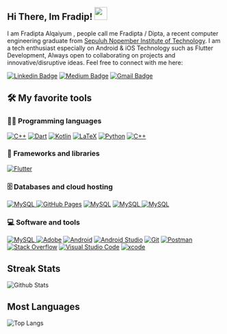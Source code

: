 ## Hi There, Im Fradip! <img src="https://raw.githubusercontent.com/aemmadi/aemmadi/master/wave.gif" width="30">

I am Fradipta Alqaiyum , people call me Fradipta / Dipta, a recent computer engineering graduate from [Sepuluh Nopember Institute of Technology](https://www.its.ac.id/id/beranda/). I am a tech enthusiast especially on Android & iOS Technology such as Flutter Development, Always open to collaborating on projects and innovative/disruptive ideas. Feel free to connect with me here:

[![Linkedin Badge](https://img.shields.io/badge/-fradiptaAlqaiyum-blue?style=flat-square&logo=Linkedin&logoColor=white&link=https://www.linkedin.com/in/dipoo/)](https://www.linkedin.com/in/dipoo/)
[![Medium Badge](https://img.shields.io/badge/-@freex-03a57a?style=flat-square&labelColor=000000&logo=Medium&link=https://medium.com/@freex)]([https://medium.com/@freex](https://medium.com/@freex))
[![Gmail Badge](https://img.shields.io/badge/-fradipta.alqaiyum@gmail.com-c14438?style=flat-square&logo=Gmail&logoColor=white&link=mailto:fradipta.alqaiyum@gmail.com)](mailto:fradipta.alqaiyum@gmail.com)

## 🛠️ My favorite tools

### 👨‍💻 Programming languages

<p>
    <a href="https://github.com/search?q=user%3ADenverCoder1+language%3Acpp"><img alt="C++" src="https://custom-icon-badges.herokuapp.com/badge/C++-9C033A.svg?logo=cpp2&logoColor=white"></a>
    <a href="https://github.com/search?q=user%3ADenverCoder1+language%3Adart"><img alt="Dart" src="https://img.shields.io/badge/Dart-15A6C4.svg?logo=dart&logoColor=white"></a>
    <a href="https://github.com/search?q=user%3ADenverCoder1+language%3Akotlin"><img alt="Kotlin" src="https://img.shields.io/badge/Kotlin-0095D5.svg?logo=Kotlin&logoColor=white"></a>
    <a href="https://github.com/search?q=user%3ADenverCoder1+language%3Atex"><img alt="LaTeX" src="https://img.shields.io/badge/LaTeX-008080.svg?logo=LaTeX&logoColor=white"></a>
    <a href="https://github.com/search?q=user%3ADenverCoder1+language%3Apython"><img alt="Python" src="https://img.shields.io/badge/Python-14354C.svg?logo=python&logoColor=white"></a>
  <a href="https://github.com/search?q=user%3ADenverCoder1+language%3Acpp"><img alt="C++" src="https://img.shields.io/badge/swift-F54A2A?style=flat&logo=swift&logoColor=white"></a>
  
</p>

### 🧰 Frameworks and libraries

<p>
    <a href="#"><img alt="Flutter" src="https://img.shields.io/badge/Flutter-02569B.svg?logo=flutter&logoColor=white"></a>
    
</p>

### 🗄️ Databases and cloud hosting

<p>
    <a href="#"><img alt="MySQL" src="https://img.shields.io/badge/github-%23121011.svg?style=flat&logo=github&logoColor=white">
    <a href="#"><img alt="GitHub Pages" src="https://img.shields.io/badge/GitHub%20Pages-327FC7.svg?logo=github&logoColor=white"></a>
    <a href="#"><img alt="MySQL" src="https://img.shields.io/badge/MySQL-00f.svg?logo=mysql&logoColor=white"></a>
    <a href="#"><img alt="MySQL" src="https://img.shields.io/badge/bitbucket-%230047B3.svg?style=flat&logo=bitbucket&logoColor=white">
    <a href="#"><img alt="MySQL" src="https://img.shields.io/badge/firebase-%23039BE5.svg?style=flat&logo=firebase">
</a>
</p>    

### 💻 Software and tools

<p>
    <a href="#"><img alt="MySQL" src="https://img.shields.io/badge/jira-%230A0FFF.svg?style=flat&logo=jira&logoColor=white">
    <a href="#"><img alt="Adobe" src="https://img.shields.io/badge/Adobe-FF0000.svg?logo=adobe&logoColor=white"></a>
    <a href="#"><img alt="Android" src="https://img.shields.io/badge/Android-3DDC84?logo=android&logoColor=white"></a>
    <a href="#"><img alt="Android Studio" src="https://img.shields.io/badge/Android%20Studio-008678.svg?logo=android-studio&logoColor=white"></a>
    <a href="#"><img alt="Git" src="https://img.shields.io/badge/Git-F05033.svg?logo=git&logoColor=white"></a>
    <a href="#"><img alt="Postman" src="https://img.shields.io/badge/Postman-FF6C37?logo=postman&logoColor=white"></a>
    <a href="#"><img alt="Stack Overflow" src="https://img.shields.io/badge/-Stack%20Overflow-FE7A16?logo=stack-overflow&logoColor=white"></a>
    <a href="#"><img alt="Visual Studio Code" src="https://img.shields.io/badge/Visual%20Studio%20Code-0078d7.svg?logo=visual-studio-code&logoColor=white"></a>
  <a href="#"><img alt="xcode" src="https://img.shields.io/badge/Xcode-007ACC?style=flat&logo=Xcode&logoColor=white"></a>
</p>

## Streak Stats
![Github Stats](https://github-readme-stats.vercel.app/api?username=fradip12&count_private=true&show_icons=true&include_all_commits=true)

## Most Languages
![Top Langs](https://github-readme-stats.vercel.app/api/top-langs/?username=fradip12&hide=TeX&layout=compact)
